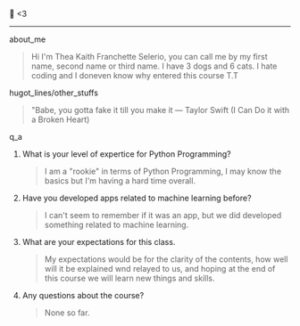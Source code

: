 🎀 <3
***
about_me
>  Hi I'm Thea Kaith Franchette Selerio, you can call me by my first name, second name or third name. I have 3 dogs and 6 cats. I hate coding and I doneven know why entered this course T.T
> 
hugot_lines/other_stuffs
> "Babe, you gotta fake it till you make it — Taylor Swift (I Can Do it with a Broken Heart)

q_a
1. What is your level of expertice for Python Programming?
    > I am a "rookie" in terms of Python Programming, I may know the basics but I'm having a hard time overall.
1. Have you developed apps related to machine learning before?
    > I can't seem to remember if it was an app, but we did developed something related to machine learning.
1. What are your expectations for this class.
   > My expectations would be for the clarity of the contents, how well will it be explained wnd relayed to us, and hoping at the end of this course we will learn new things and skills.
1. Any questions about the course?
   > None so far.

